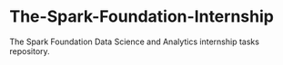 # The-Spark-Foundation-Internship
The Spark Foundation Data Science and Analytics internship tasks repository.
